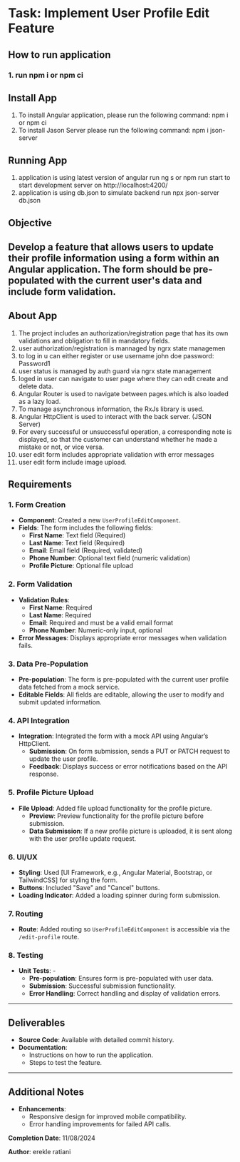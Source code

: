 # Task: Implement User Profile Edit Feature
## How to run application
### 1. run npm i or npm ci

## Install App 
1. To install Angular application, please run the following command: npm i or npm ci
2. To install Jason Server please run the following command: npm i json-server
## Running App
1. application is using latest version of angular run ng s or npm run start to start development server on http://localhost:4200/
2. application is using db.json to simulate backend  run  npx json-server db.json
## Objective
Develop a feature that allows users to update their profile information using a form within an Angular application. The form should be pre-populated with the current user's data and include form validation.
---
## About App 
1. The project includes an authorization/registration page that has its own validations and obligation to fill in mandatory fields.
2. user authorization/registration is mannaged by ngrx state managemen 
3. to log in u can either register or use username john doe password: Password1 
4. user status is managed by auth guard via ngrx state management 
5. loged in user can navigate to user page where they can edit create and delete data.
6. Angular Router is used to navigate between pages.which is also loaded as a lazy load.
7. To manage asynchronous information, the RxJs library is used.
8. Angular HttpClient is used to interact with the back server. (JSON Server)
9. For every successful or unsuccessful operation, a corresponding note is displayed, so that the customer can understand whether he made a mistake or not, or vice versa.
10. user edit form includes appropriate validation with error messages
11. user edit form include image upload.

## Requirements

### 1. Form Creation
- **Component**: Created a new `UserProfileEditComponent`.
- **Fields**: The form includes the following fields:
  - **First Name**: Text field (Required)
  - **Last Name**: Text field (Required)
  - **Email**: Email field (Required, validated)
  - **Phone Number**: Optional text field (numeric validation)
  - **Profile Picture**: Optional file upload

### 2. Form Validation
- **Validation Rules**:
  - **First Name**: Required
  - **Last Name**: Required
  - **Email**: Required and must be a valid email format
  - **Phone Number**: Numeric-only input, optional
- **Error Messages**: Displays appropriate error messages when validation fails.

### 3. Data Pre-Population
- **Pre-population**: The form is pre-populated with the current user profile data fetched from a mock service.
- **Editable Fields**: All fields are editable, allowing the user to modify and submit updated information.

### 4. API Integration
- **Integration**: Integrated the form with a mock API using Angular’s HttpClient.
  - **Submission**: On form submission, sends a PUT or PATCH request to update the user profile.
  - **Feedback**: Displays success or error notifications based on the API response.

### 5. Profile Picture Upload
- **File Upload**: Added file upload functionality for the profile picture.
  - **Preview**: Preview functionality for the profile picture before submission.
  - **Data Submission**: If a new profile picture is uploaded, it is sent along with the user profile update request.

### 6. UI/UX
- **Styling**: Used [UI Framework, e.g., Angular Material, Bootstrap, or TailwindCSS] for styling the form.
- **Buttons**: Included "Save" and "Cancel" buttons.
- **Loading Indicator**: Added a loading spinner during form submission.

### 7. Routing
- **Route**: Added routing so `UserProfileEditComponent` is accessible via the `/edit-profile` route.

### 8. Testing
- **Unit Tests**: -
  - **Pre-population**: Ensures form is pre-populated with user data.
  - **Submission**: Successful submission functionality.
  - **Error Handling**: Correct handling and display of validation errors.

---

## Deliverables

- **Source Code**: Available with detailed commit history.
- **Documentation**: 
  - Instructions on how to run the application.
  - Steps to test the feature.

---

## Additional Notes
- **Enhancements**:
  - Responsive design for improved mobile compatibility.
  - Error handling improvements for failed API calls.
  
**Completion Date**: 11/08/2024

**Author**: erekle ratiani
